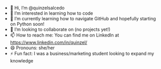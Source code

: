 - 👋 Hi, I’m @quinzelsalcedo
- 👀 I’m interested in learning how to code
- 🌱 I’m currently learning how to navigate GitHub and hopefully starting on Python soon!
- 💞️ I’m looking to collaborate on (no projects yet!)
- 📫 How to reach me: You can find me on LinkedIn at https://www.linkedin.com/in/quinzel/
- 😄 Pronouns: she/her
- ⚡ Fun fact: I was a business/marketing student looking to expand my knowledge 

<!---
quinzelsalcedo/quinzelsalcedo is a ✨ special ✨ repository because its `README.md` (this file) appears on your GitHub profile.
You can click the Preview link to take a look at your changes.
--->
